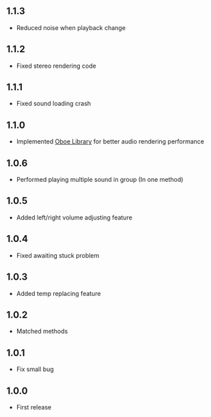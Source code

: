 ## 1.1.3

* Reduced noise when playback change

## 1.1.2

* Fixed stereo rendering code

## 1.1.1

* Fixed sound loading crash

## 1.1.0

* Implemented [Oboe Library](https://github.com/google/oboe) for better audio rendering performance

## 1.0.6

* Performed playing multiple sound in group (In one method)

## 1.0.5

* Added left/right volume adjusting feature

## 1.0.4

* Fixed awaiting stuck problem

## 1.0.3

* Added temp replacing feature

## 1.0.2

* Matched methods

## 1.0.1

* Fix small bug

## 1.0.0

* First release
